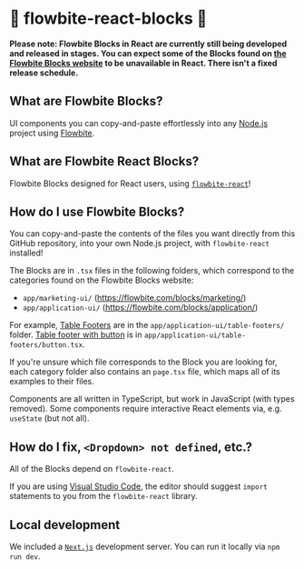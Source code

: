 # :construction: flowbite-react-blocks :construction:

**Please note: Flowbite Blocks in React are currently still being developed and released in stages. You can expect some of the Blocks found on [the Flowbite Blocks website](https://flowbite.com/blocks/) to be unavailable in React. There isn't a fixed release schedule.**

## What are Flowbite Blocks?

UI components you can copy-and-paste effortlessly into any [Node.js](https://nodejs.org) project using [Flowbite](https://github.com/themesberg/flowbite).

## What are Flowbite React Blocks?

Flowbite Blocks designed for React users, using [`flowbite-react`](https://github.com/themesberg/flowbite-react)!

## How do I use Flowbite Blocks?

You can copy-and-paste the contents of the files you want directly from this GitHub repository, into your own Node.js project, with `flowbite-react` installed!

The Blocks are in `.tsx` files in the following folders, which correspond to the categories found on the Flowbite Blocks website:

- `app/marketing-ui/` (https://flowbite.com/blocks/marketing/)
- `app/application-ui/` (https://flowbite.com/blocks/application/)

For example, [Table Footers](https://flowbite.com/blocks/application/table-footers/) are in the `app/application-ui/table-footers/` folder. [Table footer with button](https://flowbite.com/blocks/application/table-footers/#table-footer-with-button) is in `app/application-ui/table-footers/button.tsx`.

If you're unsure which file corresponds to the Block you are looking for, each category folder also contains an `page.tsx` file, which maps all of its examples to their files.

Components are all written in TypeScript, but work in JavaScript (with types removed). Some components require interactive React elements via, e.g. `useState` (but not all).

## How do I fix, `<Dropdown> not defined`, etc.?

All of the Blocks depend on `flowbite-react`.

If you are using [Visual Studio Code](https://code.visualstudio.com/), the editor should suggest `import` statements to you from the `flowbite-react` library.

## Local development

We included a [`Next.js`](https://nextjs.org/) development server. You can run it locally via `npm run dev`.
